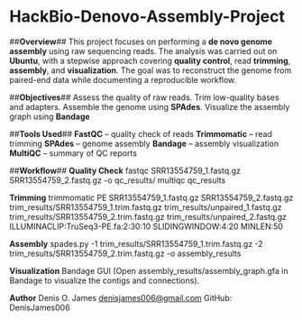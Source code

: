# HackBio-Denovo-Assembly-Project

##**Overview**##
This project focuses on performing a **de novo genome assembly** using raw sequencing reads. The analysis was carried out on **Ubuntu**, with a stepwise approach covering **quality control**, read **trimming**, **assembly**, and **visualization**. The goal was to reconstruct the genome from paired-end data while documenting a reproducible workflow.

##**Objectives**##
Assess the quality of raw reads.
Trim low-quality bases and adapters.
Assemble the genome using **SPAdes**.
Visualize the assembly graph using **Bandage**

##**Tools Used**##
**FastQC** – quality check of reads
**Trimmomatic** – read trimming
**SPAdes** – genome assembly
**Bandage** – assembly visualization
**MultiQC** – summary of QC reports

##**Workflow**##
**Quality Check**
fastqc SRR13554759_1.fastq.gz SRR13554759_2.fastq.gz -o qc_results/
multiqc qc_results

 **Trimming**
trimmomatic PE SRR13554759_1.fastq.gz SRR13554759_2.fastq.gz
trim_results/SRR13554759_1.trim.fastq.gz trim_results/unpaired_1.fastq.gz
trim_results/SRR13554759_2.trim.fastq.gz trim_results/unpaired_2.fastq.gz
ILLUMINACLIP:TruSeq3-PE.fa:2:30:10 SLIDINGWINDOW:4:20 MINLEN:50

**Assembly**
spades.py -1 trim_results/SRR13554759_1.trim.fastq.gz
          -2 trim_results/SRR13554759_2.trim.fastq.gz
          -o assembly_results

**Visualization**
Bandage GUI
(Open assembly_results/assembly_graph.gfa in Bandage to visualize the contigs and connections).

**Author**
Denis O. James
denisjames006@gmail.com
GitHub: DenisJames006
